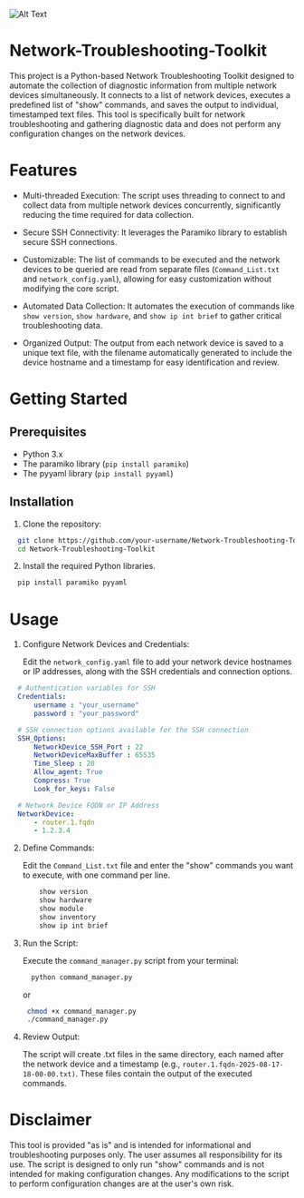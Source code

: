 ![Alt Text](af806e83-9735-4f5a-828a-89960ec5eeee.jpg)

# Network-Troubleshooting-Toolkit

This project is a Python-based Network Troubleshooting Toolkit designed to automate the collection of diagnostic information from multiple network devices simultaneously. It connects to a list of network devices, executes a predefined list of "show" commands, and saves the output to individual, timestamped text files. This tool is specifically built for network troubleshooting and gathering diagnostic data and does not perform any configuration changes on the network devices.

# Features

* Multi-threaded Execution: The script uses threading to connect to and collect data from multiple network devices concurrently, significantly reducing the time required for data collection.

* Secure SSH Connectivity: It leverages the Paramiko library to establish secure SSH connections.

* Customizable: The list of commands to be executed and the network devices to be queried are read from separate files (`Command_List.txt` and `network_config.yaml`), allowing for easy customization without modifying the core script.

* Automated Data Collection: It automates the execution of commands like `show version`, `show hardware`, and `show ip int brief` to gather critical troubleshooting data.

* Organized Output: The output from each network device is saved to a unique text file, with the filename automatically generated to include the device hostname and a timestamp for easy identification and review.

# Getting Started

## Prerequisites

* Python 3.x
* The paramiko library (`pip install paramiko`)
* The pyyaml library (`pip install pyyaml`)

## Installation

1. Clone the repository:

```bash
  git clone https://github.com/your-username/Network-Troubleshooting-Toolkit.git
  cd Network-Troubleshooting-Toolkit
```
2. Install the required Python libraries.

  ```bash
    pip install paramiko pyyaml
  ```
# Usage

1. Configure Network Devices and Credentials:

    Edit the `network_config.yaml` file to add your network device hostnames or IP addresses, along with the SSH credentials and connection options.

```yaml
  # Authentication variables for SSH
  Credentials:
      username : "your_username"
      password : "your_password"

  # SSH connection options available for the SSH connection
  SSH_Options:
      NetworkDevice_SSH_Port : 22
      NetworkDeviceMaxBuffer : 65535
      Time_Sleep : 20
      Allow_agent: True
      Compress: True
      Look_for_keys: False

  # Network Device FQDN or IP Address
  NetworkDevice:
      - router.1.fqdn
      - 1.2.3.4
```

2. Define Commands:

    Edit the `Command_List.txt` file and enter the "show" commands you want to execute, with one command per line.

    ```bash
        show version
        show hardware
        show module
        show inventory
        show ip int brief
    ```

3. Run the Script:

   Execute the `command_manager.py` script from your terminal:

   ```bash
     python command_manager.py
   ```

   or

   ```bash
    chmod +x command_manager.py
    ./command_manager.py
   ```

4. Review Output:

   The script will create .txt files in the same directory, each named after the network device and a timestamp (e.g., `router.1.fqdn-2025-08-17-18-00-00.txt)`. These files contain the output of the executed commands.

# Disclaimer

This tool is provided "as is" and is intended for informational and troubleshooting purposes only. The user assumes all responsibility for its use. The script is designed to only run "show" commands and is not intended for making configuration changes. Any modifications to the script to perform configuration changes are at the user's own risk.

